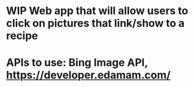 
# WIP Web app that will allow users to click on pictures that link/show to a recipe
# APIs to use: Bing Image API, https://developer.edamam.com/
